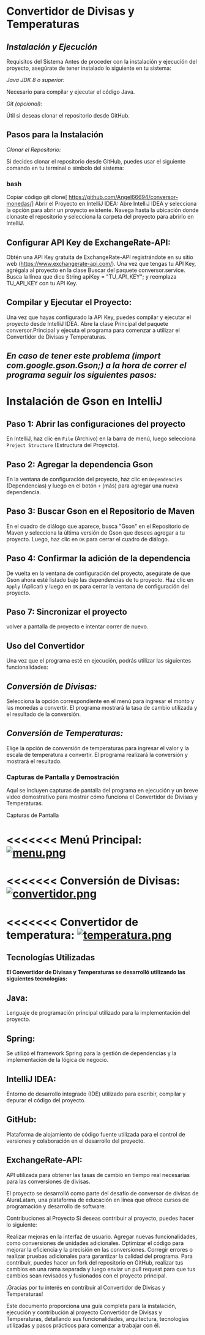 
# Convertidor de Divisas y Temperaturas 



## ***Instalación y Ejecución***

Requisitos del Sistema
Antes de proceder con la instalación y ejecución del proyecto, asegúrate de tener instalado lo siguiente en tu sistema:

*Java JDK 8 o superior:*

Necesario para compilar y ejecutar el código Java.

*Git (opcional):* 

Útil si deseas clonar el repositorio desde GitHub.

## Pasos para la Instalación

*Clonar el Repositorio:*

Si decides clonar el repositorio desde GitHub, puedes usar el siguiente comando en tu terminal o símbolo del sistema:

### bash
Copiar código
git clone[ https://github.com/Angel66694/conversor-monedas/]
Abrir el Proyecto en IntelliJ IDEA:
Abre IntelliJ IDEA y selecciona la opción para abrir un proyecto existente. Navega hasta la ubicación donde clonaste el repositorio y selecciona la carpeta del proyecto para abrirlo en IntelliJ.

## **Configurar API Key de ExchangeRate-API:**
Obtén una API Key gratuita de ExchangeRate-API registrándote en su sitio web (https://www.exchangerate-api.com/). Una vez que tengas tu API Key, agrégala al proyecto en la clase Buscar del paquete conversor.service. 
Busca la línea que dice String apiKey = "TU_API_KEY"; y reemplaza TU_API_KEY con tu API Key.

## **Compilar y Ejecutar el Proyecto:**
Una vez que hayas configurado la API Key, puedes compilar y ejecutar el proyecto desde IntelliJ IDEA. Abre la clase Principal del paquete conversor.Principal y ejecuta el programa para comenzar a utilizar el Convertidor de Divisas y Temperaturas.

## ***En caso de tener este problema *(import com.google.gson.Gson;)* a la hora de correr el programa seguir los siguientes pasos:*** 

# Instalación de Gson en IntelliJ

## Paso 1: Abrir las configuraciones del proyecto
En IntelliJ, haz clic en `File` (Archivo) en la barra de menú, luego selecciona `Project Structure` (Estructura del Proyecto).

## Paso 2: Agregar la dependencia Gson
En la ventana de configuración del proyecto, haz clic en `Dependencies` (Dependencias) y luego en el botón `+` (más) para agregar una nueva dependencia.

## Paso 3: Buscar Gson en el Repositorio de Maven
En el cuadro de diálogo que aparece, busca "Gson" en el Repositorio de Maven y selecciona la última versión de Gson que desees agregar a tu proyecto. Luego, haz clic en `OK` para cerrar el cuadro de diálogo.

## Paso 4: Confirmar la adición de la dependencia
De vuelta en la ventana de configuración del proyecto, asegúrate de que Gson ahora esté listado bajo las dependencias de tu proyecto. Haz clic en `Apply` (Aplicar) y luego en `OK` para cerrar la ventana de configuración del proyecto.

## Paso 7: Sincronizar el proyecto
volver a pantalla de proyecto e intentar correr de nuevo.


## **Uso del Convertidor**
Una vez que el programa esté en ejecución, podrás utilizar las siguientes funcionalidades:

## ***Conversión de Divisas:*** 

Selecciona la opción correspondiente en el menú para ingresar el monto y las monedas a convertir. El programa mostrará la tasa de cambio utilizada y el resultado de la conversión.

## ***Conversión de Temperaturas:*** 

Elige la opción de conversión de temperaturas para ingresar el valor y la escala de temperatura a convertir. El programa realizará la conversión y mostrará el resultado.

### **Capturas de Pantalla y Demostración**
Aquí se incluyen capturas de pantalla del programa en ejecución y un breve video demostrativo para mostrar cómo funciona el Convertidor de Divisas y Temperaturas.

Capturas de Pantalla

<<<<<<<
 Menú Principal:
[![menu.png](https://i.postimg.cc/wTxrrnZC/menu.png)](https://postimg.cc/DmD5Jp26)
=======

<<<<<<<
Conversión de Divisas:
[![convertidor.png](https://i.postimg.cc/VLvL9ZfR/convertidor.png)](https://postimg.cc/0bgsPfJM)
=======

<<<<<<<
Convertidor de temperatura:
[![temperatura.png](https://i.postimg.cc/rF9TWcHP/temperatura.png)](https://postimg.cc/2V3gNprQ)
=======


## Tecnologías Utilizadas

**El Convertidor de Divisas y Temperaturas se desarrolló utilizando las siguientes tecnologías:**

## Java: 
Lenguaje de programación principal utilizado para la implementación del proyecto.

## Spring: 
Se utilizó el framework Spring para la gestión de dependencias y la implementación de la lógica de negocio.

## IntelliJ IDEA: 
Entorno de desarrollo integrado (IDE) utilizado para escribir, compilar y depurar el código del proyecto.

## GitHub: 
Plataforma de alojamiento de código fuente utilizada para el control de versiones y colaboración en el desarrollo del proyecto.

## ExchangeRate-API: 
API utilizada para obtener las tasas de cambio en tiempo real necesarias para las conversiones de divisas.

El proyecto se desarrolló como parte del desafío de conversor de divisas de AluraLatam, una plataforma de educación en línea que ofrece cursos de programación y desarrollo de software.


Contribuciones al Proyecto
Si deseas contribuir al proyecto, puedes hacer lo siguiente:

Realizar mejoras en la interfaz de usuario.
Agregar nuevas funcionalidades, como conversiones de unidades adicionales.
Optimizar el código para mejorar la eficiencia y la precisión en las conversiones.
Corregir errores o realizar pruebas adicionales para garantizar la calidad del programa.
Para contribuir, puedes hacer un fork del repositorio en GitHub, realizar tus cambios en una rama separada y luego enviar un pull request para que tus cambios sean revisados y fusionados con el proyecto principal.

¡Gracias por tu interés en contribuir al Convertidor de Divisas y Temperaturas!

Este documento proporciona una guía completa para la instalación, ejecución y contribución al proyecto Convertidor de Divisas y Temperaturas, detallando sus funcionalidades, arquitectura, tecnologías utilizadas y pasos prácticos para comenzar a trabajar con él.

